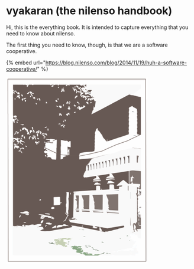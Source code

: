 # vyakaran \(the nilenso handbook\)

Hi, this is the everything book. It is intended to capture everything that you need to know about nilenso.

The first thing you need to know, though, is that we are a software cooperative.

{% embed url="https://blog.nilenso.com/blog/2014/11/19/huh-a-software-cooperative/" %}



![nilenso &#x2013; since 2013](.gitbook/assets/nilenso-silhouette-2.png)

